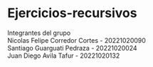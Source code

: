 # Ejercicios-recursivos<br>
Integrantes del grupo<br>
Nicolas Felipe Corredor Cortes - 20221020090<br>
Santiago Guarguati Pedraza - 20221020024<br>
Juan Diego Avila Tafur - 20221020132
